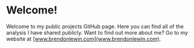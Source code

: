# Welcome!
Welcome to my public projects GitHub page. Here you can find all of the analysis I have shared publicly.
Want to find out more about me? Go to my website at [www.brendonlewin.com](www.brendonlewin.com).
